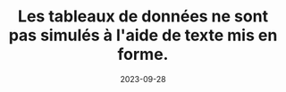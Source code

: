 ---
N: '240'
Rubrique: Structure et code
title: Les tableaux de données ne sont pas simulés à l'aide de texte mis  en forme. 
detail: Les tableaux de données ne sont pas simulés à l'aide de texte mis en forme. 
categories: [" Structure et code"]
agrege: O4240-E079
opquast: '4 240'
indiceebook: '79'
description: "Règle n° 079"
weight:  079
actif: '1'
layout: rules
date: 2023-09-28
tags: ["", ""]
objectif: ["", ""]
Meo: ""
Controle: ""
Author: "Opquast"
steps: ["", ""]
---
